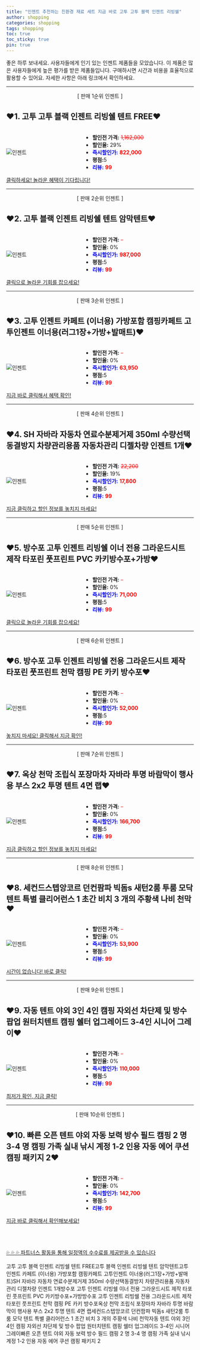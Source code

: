 ```yaml
---
title: "인젠트 추천하는 친환경 재료 세트 지금 바로 고투 고투 블랙 인젠트 리빙쉘"
author: shopping
categories: shopping
tags: shopping
toc: true
toc_sticky: true
pin: true
---
```

좋은 하루 보내세요. 사용자들에게 인기 있는 인젠트 제품들을 모았습니다. 이 제품은 많은 사용자들에게 높은 평가를 받은 제품들입니다. 구매하시면 시간과 비용을 효율적으로 활용할 수 있어요. 자세한 사항은 아래 링크에서 확인하세요.

---
<p class="toplist" style="margin: 0 auto; display: block; width: fit-content;">[ 판매 1순위 인젠트 ]</p>

<h2><strong>❤️1. 고투 고투 블랙 인젠트 리빙쉘 텐트 FREE❤️</strong></h2>

<div style="display: flex; align-items: center;">
    <div style="flex: 0.4;">
        <img src="https://thumbnail6.coupangcdn.com/thumbnails/remote/230x230ex/image/vendor_inventory/e4ed/b7b879e2d43a7e73b428679f2c636a1d93e4c7f59744d0db4173accc706b.jpeg" alt="인젠트" style="max-width: 100%;">
    </div>
    <div style="flex: 0.6; margin-left: 10px;">
        <ul>
            <li><strong>할인전 가격:</strong> <del style="color: red;">1,162,000</del></li>
            <li><strong>할인율:</strong> 29%</li>
            <li><span style='color:blue'><strong>즉시할인가:</strong></span> <span style='color:red'><strong>822,000</strong></span></li>
            <li><strong>평점:</strong>5</li>
            <li><span style='color:blue'><strong>리뷰:</strong></span> <span style='color:red'><strong>99</strong></span></li>
        </ul>
    </div>
</div>
<div class="center">
    <a href="https://selin100587001.github.io?lptag=AF9450613&subid=githubio&pageKey=6268997283&traceid=V0-153&itemId=12809843100&vendorItemId=85990933523" class="myButton">
        클릭하세요! 놀라운 혜택이 기다립니다!
    </a>
</div>


---
<p class="toplist" style="margin: 0 auto; display: block; width: fit-content;">[ 판매 2순위 인젠트 ]</p>

<h2><strong>❤️2. 고투 블랙 인젠트 리빙쉘 텐트 암막텐트❤️</strong></h2>

<div style="display: flex; align-items: center;">
    <div style="flex: 0.4;">
        <img src="https://thumbnail6.coupangcdn.com/thumbnails/remote/230x230ex/image/vendor_inventory/061a/7a5377122fe63ee7ec3fb458faaab5459de9b41dfd7e60aa0bf876011055.jpg" alt="인젠트" style="max-width: 100%;">
    </div>
    <div style="flex: 0.6; margin-left: 10px;">
        <ul>
            <li><strong>할인전 가격:</strong> <del style="color: red;">-</del></li>
            <li><strong>할인율:</strong> 0%</li>
            <li><span style='color:blue'><strong>즉시할인가:</strong></span> <span style='color:red'><strong>987,000</strong></span></li>
            <li><strong>평점:</strong>5</li>
            <li><span style='color:blue'><strong>리뷰:</strong></span> <span style='color:red'><strong>99</strong></span></li>
        </ul>
    </div>
</div>
<div class="center">
    <a href="https://selin100587001.github.io?lptag=AF9450613&subid=githubio&pageKey=7217422531&traceid=V0-153&itemId=18280682101&vendorItemId=75764324158" class="myButton">
        클릭으로 놀라운 기회를 잡으세요!
    </a>
</div>


---
<p class="toplist" style="margin: 0 auto; display: block; width: fit-content;">[ 판매 3순위 인젠트 ]</p>

<h2><strong>❤️3. 고투 인젠트 카페트 (이너용) 가방포함 캠핑카페트 고투인젠트 이너용(러그1장+가방+발매트)❤️</strong></h2>

<div style="display: flex; align-items: center;">
    <div style="flex: 0.4;">
        <img src="https://thumbnail7.coupangcdn.com/thumbnails/remote/230x230ex/image/vendor_inventory/7539/0b838d69a7dcf6822e9f31d377a3d0308638a58c094a247d9cc2d3693932.jpeg" alt="인젠트" style="max-width: 100%;">
    </div>
    <div style="flex: 0.6; margin-left: 10px;">
        <ul>
            <li><strong>할인전 가격:</strong> <del style="color: red;">-</del></li>
            <li><strong>할인율:</strong> 0%</li>
            <li><span style='color:blue'><strong>즉시할인가:</strong></span> <span style='color:red'><strong>63,950</strong></span></li>
            <li><strong>평점:</strong>5</li>
            <li><span style='color:blue'><strong>리뷰:</strong></span> <span style='color:red'><strong>99</strong></span></li>
        </ul>
    </div>
</div>
<div class="center">
    <a href="https://selin100587001.github.io?lptag=AF9450613&subid=githubio&pageKey=7824562746&traceid=V0-153&itemId=21262411317&vendorItemId=88322739206" class="myButton">
        지금 바로 클릭해서 혜택 확인!
    </a>
</div>


---
<p class="toplist" style="margin: 0 auto; display: block; width: fit-content;">[ 판매 4순위 인젠트 ]</p>

<h2><strong>❤️4. SH 자바라 자동차 연료수분제거제 350ml 수량선택동결방지 차량관리용품 자동차관리 디젤차량 인젠트 1개❤️</strong></h2>

<div style="display: flex; align-items: center;">
    <div style="flex: 0.4;">
        <img src="https://thumbnail9.coupangcdn.com/thumbnails/remote/230x230ex/image/vendor_inventory/dff8/c0d8005fcec8cae91c3e105f0b3b1c127a221a566ac226dead3678cfe3a9.jpg" alt="인젠트" style="max-width: 100%;">
    </div>
    <div style="flex: 0.6; margin-left: 10px;">
        <ul>
            <li><strong>할인전 가격:</strong> <del style="color: red;">22,200</del></li>
            <li><strong>할인율:</strong> 19%</li>
            <li><span style='color:blue'><strong>즉시할인가:</strong></span> <span style='color:red'><strong>17,800</strong></span></li>
            <li><strong>평점:</strong>5</li>
            <li><span style='color:blue'><strong>리뷰:</strong></span> <span style='color:red'><strong>99</strong></span></li>
        </ul>
    </div>
</div>
<div class="center">
    <a href="https://selin100587001.github.io?lptag=AF9450613&subid=githubio&pageKey=6954096327&traceid=V0-153&itemId=16906524459&vendorItemId=90740861036" class="myButton">
        지금 클릭하고 할인 정보를 놓치지 마세요!
    </a>
</div>


---
<p class="toplist" style="margin: 0 auto; display: block; width: fit-content;">[ 판매 5순위 인젠트 ]</p>

<h2><strong>❤️5. 방수포 고투 인젠트 리빙쉘 이너 전용 그라운드시트 제작 타포린 풋프린트 PVC 카키방수포+가방❤️</strong></h2>

<div style="display: flex; align-items: center;">
    <div style="flex: 0.4;">
        <img src="https://thumbnail8.coupangcdn.com/thumbnails/remote/230x230ex/image/vendor_inventory/75ba/aff9a921e13813f6df8964b939e5356c3004d17eb77b5fd824ab70ecd843.jpg" alt="인젠트" style="max-width: 100%;">
    </div>
    <div style="flex: 0.6; margin-left: 10px;">
        <ul>
            <li><strong>할인전 가격:</strong> <del style="color: red;">-</del></li>
            <li><strong>할인율:</strong> 0%</li>
            <li><span style='color:blue'><strong>즉시할인가:</strong></span> <span style='color:red'><strong>71,000</strong></span></li>
            <li><strong>평점:</strong>5</li>
            <li><span style='color:blue'><strong>리뷰:</strong></span> <span style='color:red'><strong>99</strong></span></li>
        </ul>
    </div>
</div>
<div class="center">
    <a href="https://selin100587001.github.io?lptag=AF9450613&subid=githubio&pageKey=7875893518&traceid=V0-153&itemId=21526071081&vendorItemId=88579462540" class="myButton">
        클릭으로 놀라운 기회를 잡으세요!
    </a>
</div>


---
<p class="toplist" style="margin: 0 auto; display: block; width: fit-content;">[ 판매 6순위 인젠트 ]</p>

<h2><strong>❤️6. 방수포 고투 인젠트 리빙쉘 전용 그라운드시트 제작 타포린 풋프린트 천막 캠핑 PE 카키 방수포❤️</strong></h2>

<div style="display: flex; align-items: center;">
    <div style="flex: 0.4;">
        <img src="https://thumbnail8.coupangcdn.com/thumbnails/remote/230x230ex/image/vendor_inventory/dd83/f127e45b522869443e54f940085f8afbfd111fcbc1f231c4a61566fb687b.jpg" alt="인젠트" style="max-width: 100%;">
    </div>
    <div style="flex: 0.6; margin-left: 10px;">
        <ul>
            <li><strong>할인전 가격:</strong> <del style="color: red;">-</del></li>
            <li><strong>할인율:</strong> 0%</li>
            <li><span style='color:blue'><strong>즉시할인가:</strong></span> <span style='color:red'><strong>52,000</strong></span></li>
            <li><strong>평점:</strong>5</li>
            <li><span style='color:blue'><strong>리뷰:</strong></span> <span style='color:red'><strong>99</strong></span></li>
        </ul>
    </div>
</div>
<div class="center">
    <a href="https://selin100587001.github.io?lptag=AF9450613&subid=githubio&pageKey=7875947785&traceid=V0-153&itemId=21526267114&vendorItemId=88579657118" class="myButton">
        놓치지 마세요! 클릭해서 지금 확인!
    </a>
</div>


---
<p class="toplist" style="margin: 0 auto; display: block; width: fit-content;">[ 판매 7순위 인젠트 ]</p>

<h2><strong>❤️7. 옥상 천막 조립식 포장마차 자바라 투명 바람막이 행사용 부스 2x2 투명 텐트 4면 랩❤️</strong></h2>

<div style="display: flex; align-items: center;">
    <div style="flex: 0.4;">
        <img src="https://thumbnail8.coupangcdn.com/thumbnails/remote/230x230ex/image/vendor_inventory/48c4/175497d074c3f6c37ad2f02e9a2abec161e3f8d85307d9cae02e5728c6aa.jpg" alt="인젠트" style="max-width: 100%;">
    </div>
    <div style="flex: 0.6; margin-left: 10px;">
        <ul>
            <li><strong>할인전 가격:</strong> <del style="color: red;">-</del></li>
            <li><strong>할인율:</strong> 0%</li>
            <li><span style='color:blue'><strong>즉시할인가:</strong></span> <span style='color:red'><strong>166,700</strong></span></li>
            <li><strong>평점:</strong>5</li>
            <li><span style='color:blue'><strong>리뷰:</strong></span> <span style='color:red'><strong>99</strong></span></li>
        </ul>
    </div>
</div>
<div class="center">
    <a href="https://selin100587001.github.io?lptag=AF9450613&subid=githubio&pageKey=6072536495&traceid=V0-153&itemId=11217782107&vendorItemId=78495333877" class="myButton">
        지금 클릭하고 할인 정보를 놓치지 마세요!
    </a>
</div>


---
<p class="toplist" style="margin: 0 auto; display: block; width: fit-content;">[ 판매 8순위 인젠트 ]</p>

<h2><strong>❤️8. 세컨드스텝앙코르 던컨팜파 빅돔s 새턴2룸 투룸 모닥 텐트 특별 클리어런스 1 초간 비치 3 개의 주황색 나비 천막❤️</strong></h2>

<div style="display: flex; align-items: center;">
    <div style="flex: 0.4;">
        <img src="https://thumbnail8.coupangcdn.com/thumbnails/remote/230x230ex/image/vendor_inventory/f00d/a2381a13b0937546ef4d092528d3bc5b9480ab80e5696997c6d5a59d496c.jpeg" alt="인젠트" style="max-width: 100%;">
    </div>
    <div style="flex: 0.6; margin-left: 10px;">
        <ul>
            <li><strong>할인전 가격:</strong> <del style="color: red;">-</del></li>
            <li><strong>할인율:</strong> 0%</li>
            <li><span style='color:blue'><strong>즉시할인가:</strong></span> <span style='color:red'><strong>53,900</strong></span></li>
            <li><strong>평점:</strong>5</li>
            <li><span style='color:blue'><strong>리뷰:</strong></span> <span style='color:red'><strong>99</strong></span></li>
        </ul>
    </div>
</div>
<div class="center">
    <a href="https://selin100587001.github.io?lptag=AF9450613&subid=githubio&pageKey=5359540537&traceid=V0-153&itemId=7904107902&vendorItemId=75252360109" class="myButton">
        시간이 없습니다! 바로 클릭!
    </a>
</div>


---
<p class="toplist" style="margin: 0 auto; display: block; width: fit-content;">[ 판매 9순위 인젠트 ]</p>

<h2><strong>❤️9. 자동 텐트 야외 3인 4인 캠핑 자외선 차단제 및 방수 팝업 원터치텐트 캠핑 쉘터 업그레이드  3-4인 시니어 그레이❤️</strong></h2>

<div style="display: flex; align-items: center;">
    <div style="flex: 0.4;">
        <img src="https://thumbnail10.coupangcdn.com/thumbnails/remote/230x230ex/image/vendor_inventory/6f98/0259148d6792c73095d47d9bad806df68935aa7f29150820f9c0ca28f341.jpg" alt="인젠트" style="max-width: 100%;">
    </div>
    <div style="flex: 0.6; margin-left: 10px;">
        <ul>
            <li><strong>할인전 가격:</strong> <del style="color: red;">-</del></li>
            <li><strong>할인율:</strong> 0%</li>
            <li><span style='color:blue'><strong>즉시할인가:</strong></span> <span style='color:red'><strong>110,000</strong></span></li>
            <li><strong>평점:</strong>5</li>
            <li><span style='color:blue'><strong>리뷰:</strong></span> <span style='color:red'><strong>99</strong></span></li>
        </ul>
    </div>
</div>
<div class="center">
    <a href="https://selin100587001.github.io?lptag=AF9450613&subid=githubio&pageKey=6529553332&traceid=V0-153&itemId=14496750735&vendorItemId=82970326185" class="myButton">
        최저가 확인, 지금 클릭!
    </a>
</div>


---
<p class="toplist" style="margin: 0 auto; display: block; width: fit-content;">[ 판매 10순위 인젠트 ]</p>

<h2><strong>❤️10. 빠른 오픈 텐트 야외 자동 보력 방수 필드 캠핑 2 명 3-4 명 캠핑 가족 실내 낚시 계정 1-2 인용 자동 에어 쿠션 캠핑 패키지 2❤️</strong></h2>

<div style="display: flex; align-items: center;">
    <div style="flex: 0.4;">
        <img src="https://thumbnail10.coupangcdn.com/thumbnails/remote/230x230ex/image/vendor_inventory/7660/8f9424076e4dccf9627834abebb4a07232156ae9b53d660ff3d0e94476fc.jpeg" alt="인젠트" style="max-width: 100%;">
    </div>
    <div style="flex: 0.6; margin-left: 10px;">
        <ul>
            <li><strong>할인전 가격:</strong> <del style="color: red;">-</del></li>
            <li><strong>할인율:</strong> 0%</li>
            <li><span style='color:blue'><strong>즉시할인가:</strong></span> <span style='color:red'><strong>142,700</strong></span></li>
            <li><strong>평점:</strong>5</li>
            <li><span style='color:blue'><strong>리뷰:</strong></span> <span style='color:red'><strong>99</strong></span></li>
        </ul>
    </div>
</div>
<div class="center">
    <a href="https://selin100587001.github.io?lptag=AF9450613&subid=githubio&pageKey=5354614657&traceid=V0-153&itemId=7884458630&vendorItemId=75175668059" class="myButton">
        지금 바로 클릭해서 확인해보세요!
    </a>
</div>

<br><br><br>[💦 💦 💦 파트너스 활동을 통해 일정액의 수수료를 제공받을 수 있습니다](https://link.coupang.com/a/bcpT2c)<br><br>고투 고투 블랙 인젠트 리빙쉘 텐트 FREE고투 블랙 인젠트 리빙쉘 텐트 암막텐트고투 인젠트 카페트 (이너용) 가방포함 캠핑카페트 고투인젠트 이너용(러그1장+가방+발매트)SH 자바라 자동차 연료수분제거제 350ml 수량선택동결방지 차량관리용품 자동차관리 디젤차량 인젠트 1개방수포 고투 인젠트 리빙쉘 이너 전용 그라운드시트 제작 타포린 풋프린트 PVC 카키방수포+가방방수포 고투 인젠트 리빙쉘 전용 그라운드시트 제작 타포린 풋프린트 천막 캠핑 PE 카키 방수포옥상 천막 조립식 포장마차 자바라 투명 바람막이 행사용 부스 2x2 투명 텐트 4면 랩세컨드스텝앙코르 던컨팜파 빅돔s 새턴2룸 투룸 모닥 텐트 특별 클리어런스 1 초간 비치 3 개의 주황색 나비 천막자동 텐트 야외 3인 4인 캠핑 자외선 차단제 및 방수 팝업 원터치텐트 캠핑 쉘터 업그레이드  3-4인 시니어 그레이빠른 오픈 텐트 야외 자동 보력 방수 필드 캠핑 2 명 3-4 명 캠핑 가족 실내 낚시 계정 1-2 인용 자동 에어 쿠션 캠핑 패키지 2
